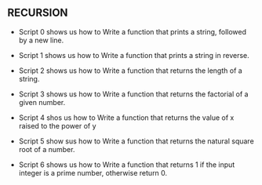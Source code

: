 ## RECURSION 


* Script 0 shows us how to Write a function that prints a string, followed by a new line.

* Script 1 shows us how to Write a function that prints a string in reverse.

* Script 2 shows us how to Write a function that returns the length of a string.

* Script 3 shows us how to Write a function that returns the factorial of a given number.

* Script 4 shos us how to Write a function that returns the value of x raised to the power of y

* Script 5 show sus how to Write a function that returns the natural square root of a number.

* Script 6 shows us how to Write a function that returns 1 if the input integer is a prime number, otherwise return 0.
